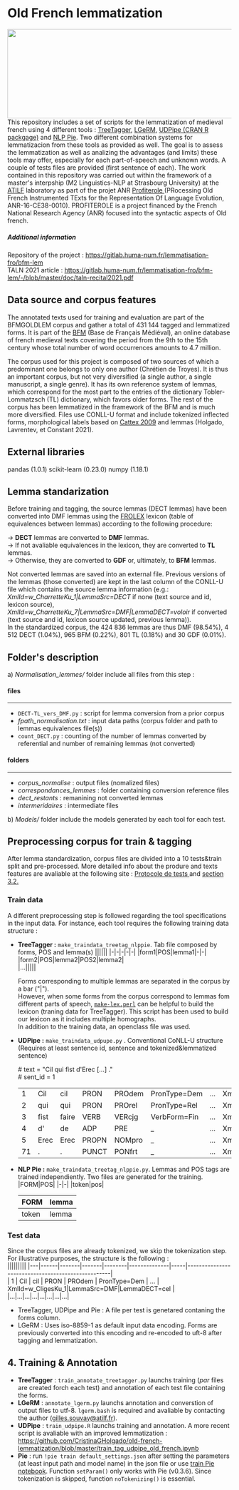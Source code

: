 # Old French lemmatization
<img src="https://i.ibb.co/Tqwv77b/battle-of-roncevaux-from-bl-royal-16-g-vi-f-178-8046ca-1024.jpg" width="1050" height="200">
This repository includes a set of scripts for the lemmatization of medieval french using 4 different tools : <a href="https://www.cis.uni-muenchen.de/~schmid/tools/TreeTagger/">TreeTagger</a>, <a href="http://stella.atilf.fr/LGeRM/">LGeRM</a>, <a href="https://cran.r-project.org/web/packages/udpipe/index.html">UDPipe (CRAN R packgage)</a> and <a href="https://pypi.org/project/nlp-pie/">NLP Pie</a>. Two different combination systems for lemmatizacion from these tools as provided as well. The goal is to assess the lemmatization as well as analizing the advantages (and limits) these tools may offer, especially for each part-of-speech and unknown words. A couple of tests files are provided (first sentence of each).
The work contained in this repository was carried out within the framework of a master's interpship (M2 Linguistics-NLP at Strasbourg University) at the <a href="https://www.atilf.fr/">ATILF</a> laboratory as part of the projet ANR <a href="https://www.lattice.cnrs.fr/projets/projet-anr-profiterole/"> Profiterole </a>(PRocessing Old French Instrumented TExts for the Representation Of Language Evolution, ANR-16-CE38-0010). PROFITEROLE is a project financed by the French National Research Agency (ANR) focused into the syntactic aspects of Old french.

##### Additional information
Repository of the project : https://gitlab.huma-num.fr/lemmatisation-fro/bfm-lem  
TALN 2021 article : https://gitlab.huma-num.fr/lemmatisation-fro/bfm-lem/-/blob/master/doc/taln-recital2021.pdf

## Data source and corpus features  
The annotated texts used for training and evaluation are part of the BFMGOLDLEM corpus and gather a total of 431 144 tagged and lemmatized forms. It is part of the <a href="http://bfm.ens-lyon.fr/">BFM</a> (Base de Français Médiéval), an online database of french medieval texts covering the period from the 9th to the 15th century whose total number of word occurrences amounts to 4.7 million. 

The corpus used for this project is composed of two sources of which a predominant one belongs to only one author (Chrétien de Troyes). It is thus an important corpus, but not very diversified (a single author, a single manuscript, a single genre). It has its own reference system of lemmas, which correspond for the most part to the entries of the dictionary Tobler-Lommatzsch (TL) dictionary, which favors older forms. The rest of the corpus has been lemmatized in the framework of the BFM and is much more diversified. Files use CONLL-U format and include tokenized inflected forms, morphological labels based on <a href="http://bfm.ens-lyon.fr/spip.php?article176">Cattex 2009</a> and lemmas (Holgado, Lavrentev, et Constant 2021).

## External libraries  
pandas (1.0.1)
scikit-learn (0.23.0)
numpy (1.18.1)

## Lemma standarization  
Before training and tagging, the source lemmas (DECT lemmas) have been converted into DMF lemmas using the <a href="https://github.com/sheiden/Medieval-French-Language-Toolkit/blob/master/clfrolex-3.0.tsv">FROLEX</a> lexicon (table of equivalences between lemmas) according to the following procedure:

→ **DECT** lemmas are converted to **DMF** lemmas.  
→ If not avaliable equivalences in the lexicon, they are converted to **TL** lemmas.  
→ Otherwise, they are converted to **GDF** or, ultimately, to **BFM** lemmas.  

Not converted lemmas are saved into an external file. Previous versions of the lemmas (those converted) are kept in the last column of the CONLL-U file which contains the source lemma information (e.g.: *XmlId=w_CharretteKu_1|LemmaSrc=DECT* if none (text source and id, lexicon source), *XmlId=w_CharretteKu_7|LemmaSrc=DMF|LemmaDECT=voloir* if converted (text source and id, lexicon source updated, previous lemma)).  
In the standardized corpus, the 424 836 lemmas are thus DMF (98.54%), 4 512 DECT (1.04%), 965 BFM (0.22%), 801 TL (0.18%) and 30 GDF (0.01%).  

## Folder's description

a) *Normalisation_lemmes/* folder include all files from this step :  

#### files
-----
- `DECT-TL_vers_DMF.py` : script for lemma conversion from a prior corpus  
- *fpath_normalisation.txt* : input data paths (corpus folder and path to lemmas equivalences file(s))  
- `count_DECT.py` : counting of the number of lemmas converted by referential and number of remaining lemmas (not converted)  

#### folders
--------
- *corpus_normalise* : output files (nomalized files)  
- *correspondances_lemmes* : folder containing conversion reference files  
- *dect_restants* : remanining not converted lemmas  
- *intermeridaires* : intermediate files  

b) *Models/* folder include the models generated by each tool for each test.

## Preprocessing corpus for train & tagging
After lemma standardization, corpus files are divided into a 10 tests&train split and pre-processed. More detailed info about the produre and texts features are avaliable at the following site :  <a href="https://gitlab.huma-num.fr/lemmatisation-fro/bfm-lem/-/blob/master/doc/Protocole%20de%20test.pdf"> Protocole de tests </a> and <a href="https://gitlab.huma-num.fr/lemmatisation-fro/bfm-lem/-/blob/master/doc/taln-recital2021.pdf"> section 3.2. </a>

### Train data
A different preprocessing step is followed regarding the tool specifications in the input data. For instance, each tool requires the following training data structure :  
  
- **TreeTagger :** `make_traindata_treetag_nlppie`. Tab file composed by forms, POS and lemma(s)
    ||||||
    |-|-|-|-|-|
    |form1|POS|lemma1|-|-|
    |form2|POS|lemma2|POS2|lemma2|  
    |...|||||
    
    Forms corresponding to multiple lemmas are separated in the corpus by a bar ("|").  
    However, when some forms from the corpus correspond to lemmas fom different parts of speech, <a href="https://gite.lirmm.fr/advanse/sentiment-analysis-webpage/blob/master/resources_on_server/TreeTagger/cmd/make-lex.perl">`make-lex.perl`</a> can be helpful to build the lexicon (traning data for TreeTagger).     This script has been used to build our lexicon as it includes multiple homographs.  
    In addition to the training data, an openclass file was used.
    
- **UDPipe :** `make_traindata_udpupe.py` . Conventional CoNLL-U structure (Requires at least sentence id, sentence and tokenized&lemmatized sentence)  
  
    \# text = "Cil qui fist d'Erec [...] ."  
    \# sent_id = 1
 
  |||||||||  
  |---|------|-------|-------|--------|--------------|-----|---------------------------------------------------|  
  | 1 | Cil  | cil   | PRON  | PROdem | PronType=Dem | ... | XmlId=w_CligesKu_1\|LemmaSrc=DMF\|LemmaDECT=cel   |  
  | 2 | qui  | qui   | PRON  | PROrel | PronType=Rel | ... | XmlId=w_CligesKu_2\|LemmaSrc=DMF\|LemmaDECT=qui   |  
  | 3 | fist | faire | VERB  | VERcjg | VerbForm=Fin | ... | XmlId=w_CligesKu_3\|LemmaSrc=DMF\|LemmaDECT=faire |  
  | 4 | d'   | de    | ADP   | PRE    | _            | ... | XmlId=w_CligesKu_4\|LemmaSrc=DMF\|LemmaDECT=de    |  
  | 5 | Erec | Erec  | PROPN | NOMpro | _            | ... | XmlId=w_CligesKu_5\|LemmaSrc=DECT                 |  
  | 71 | .    | .     | PUNCT | PONfrt | _            | ... | XmlId=w_CligesKu_71\|LemmaSrc=DMF\|LemmaDECT=.    |  

- **NLP Pie :** `make_traindata_treetag_nlppie.py`. Lemmas and POS tags are trained independiently. Two files are generated for the training.
  |FORM|POS| 
  |-|-|
  |token|pos|  
  
  |FORM|lemma|
  |-|-|
  |token|lemma|  
  

### Test data
Since the corpus files are already tokenized, we skip the tokenization step. For illustrative purposes, the structure is the following :  
|||||||||
|---|------|-------|-------|--------|--------------|-----|---------------------------------------------------|  
| 1 | Cil  | cil   | PRON  | PROdem | PronType=Dem | ... | XmlId=w_CligesKu_1\|LemmaSrc=DMF\|LemmaDECT=cel   |
|...|...|...|...|...|...|...|...|

- TreeTagger, UDPipe and Pie : A file per test is genetared contaning the forms column. 
- LGeRM : Uses iso-8859-1 as default input data encoding. Forms are previously converted into this encoding and re-encoded to uft-8 after tagging and lemmatization.  

## 4. Training & Annotation

- **TreeTagger** : `train_annotate_treetagger.py` launchs training (*par* files are created forch each test) and annotation of each test file containing the forms.
- **LGeRM** : `annotate_lgerm.py` launchs annotation and converstion of output files to utf-8. `lgerm.bash` is required and avaliable by contacting the author (gilles.souvay@atilf.fr).
- **UDPipe** : `train_udpipe.R` launchs training and annotation. A more recent script is avaliable with an improved lemmatization : https://github.com/CristinaGHolgado/old-french-lemmatization/blob/master/train_tag_udpipe_old_french.ipynb 
- **Pie** : run `!pie train default_settings.json` after setting the parameters (at least input path and model name) in the json file or use <a href="https://colab.research.google.com/drive/1lTXwt55hTxRhyP-HRXm-MUzSCcSt_rbb?usp=sharing">train Pie notebook</a>. Function `setParam()` only works with Pie (v0.3.6). Since tokenization is skipped, function `noTokenizing()` is essential.

